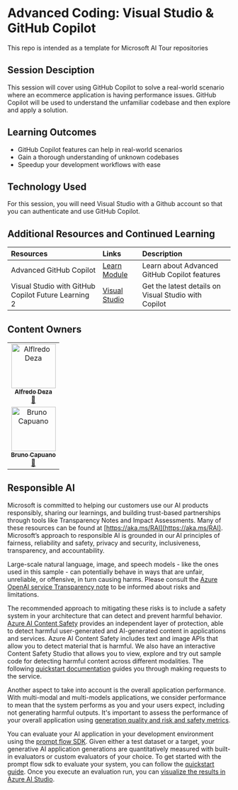 <!--
To help prepare content for AI Tour, please use this template repository for organizing your sessions and preparing the content for future presentors.
1. Update this readme with the todo's listed below
2. The src folder has been created for all development tasks when creating this session
3. The Lab folder is in-person and async participation with content, please update this folder with instructions for participants to follow along.
4. The Presenter Notes folder is the train the trainer section. Here add any slide decks, demo videos, and other content as needed. This page has a rough layout to provide ideas but can be edited as needed.
5. If you are taking advantage of the static front end site, edit the content in the _config.yml file as needed (specifically the title and description)
-->


# Advanced Coding: Visual Studio & GitHub Copilot

This repo is intended as a template for Microsoft AI Tour repositories

## Session Desciption

This session will cover using GitHub Copilot to solve a real-world scenario
where an ecommerce application is having performance issues. GitHub Copilot
will be used to understand the unfamiliar codebase and then explore and apply a
solution. 

## Learning Outcomes

* GitHub Copilot features can help in real-world scenarios
* Gain a thorough understanding of unknown codebases
* Speedup your development workflows with ease


## Technology Used

For this session, you will need Visual Studio with a Github account so that you can authenticate and use GitHub Copilot.

## Additional Resources and Continued Learning

| Resources          | Links                             | Description        |
|:-------------------|:----------------------------------|:-------------------|
| Advanced GitHub Copilot  | [Learn Module](https://learn.microsoft.com/en-us/training/modules/advanced-github-copilot/) | Learn about Advanced GitHub Copilot features |
| Visual Studio with GitHub Copilot Future Learning 2  | [Visual Studio](https://visualstudio.microsoft.com/github-copilot/) | Get the latest details on Visual Studio with Copilot |

## Content Owners

<!-- ALL-CONTRIBUTORS-LIST:START - Do not remove or modify this section -->

<table>
<tr>
    <td align="center"><a href="http://learnanalytics.microsoft.com">
        <img src="https://github.com/alfredodeza.png" width="100px;" alt="Alflredo Deza
"/><br />
        <sub><b>Alfredo Deza
</b></sub></a><br />
            <a href="https://github.com/alfredodeza" title="talk">📢</a> 
    </td>
</tr>
<tr>
    <td align="center"><a href="http://learnanalytics.microsoft.com">
        <img src="https://github.com/elbruno.png" width="100px;" alt="Bruno Capuano
"/><br />
        <sub><b>Bruno Capuano
</b></sub></a><br />
            <a href="https://github.com/elbruno" title="talk">📢</a> 
    </td>
</tr>
</table>

<!-- ALL-CONTRIBUTORS-LIST:END -->

## Responsible AI 

Microsoft is committed to helping our customers use our AI products responsibly, sharing our learnings, and building trust-based partnerships through tools like Transparency Notes and Impact Assessments. Many of these resources can be found at [https://aka.ms/RAI](https://aka.ms/RAI).
Microsoft’s approach to responsible AI is grounded in our AI principles of fairness, reliability and safety, privacy and security, inclusiveness, transparency, and accountability.

Large-scale natural language, image, and speech models - like the ones used in this sample - can potentially behave in ways that are unfair, unreliable, or offensive, in turn causing harms. Please consult the [Azure OpenAI service Transparency note](https://learn.microsoft.com/legal/cognitive-services/openai/transparency-note?tabs=text) to be informed about risks and limitations.

The recommended approach to mitigating these risks is to include a safety system in your architecture that can detect and prevent harmful behavior. [Azure AI Content Safety](https://learn.microsoft.com/azure/ai-services/content-safety/overview) provides an independent layer of protection, able to detect harmful user-generated and AI-generated content in applications and services. Azure AI Content Safety includes text and image APIs that allow you to detect material that is harmful. We also have an interactive Content Safety Studio that allows you to view, explore and try out sample code for detecting harmful content across different modalities. The following [quickstart documentation](https://learn.microsoft.com/azure/ai-services/content-safety/quickstart-text?tabs=visual-studio%2Clinux&pivots=programming-language-rest) guides you through making requests to the service.

Another aspect to take into account is the overall application performance. With multi-modal and multi-models applications, we consider performance to mean that the system performs as you and your users expect, including not generating harmful outputs. It's important to assess the performance of your overall application using [generation quality and risk and safety metrics](https://learn.microsoft.com/azure/ai-studio/concepts/evaluation-metrics-built-in).

You can evaluate your AI application in your development environment using the [prompt flow SDK](https://microsoft.github.io/promptflow/index.html). Given either a test dataset or a target, your generative AI application generations are quantitatively measured with built-in evaluators or custom evaluators of your choice. To get started with the prompt flow sdk to evaluate your system, you can follow the [quickstart guide](https://learn.microsoft.com/azure/ai-studio/how-to/develop/flow-evaluate-sdk). Once you execute an evaluation run, you can [visualize the results in Azure AI Studio](https://learn.microsoft.com/azure/ai-studio/how-to/evaluate-flow-results).

